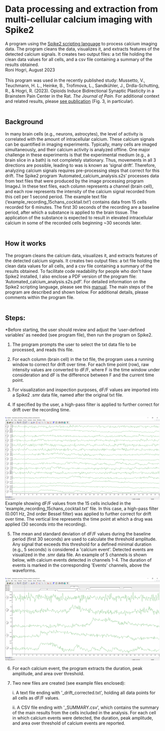 # Data processing and extraction from multi-cellular calcium imaging with Spike2
A program using the [Spike2 scripting language](https://ced.co.uk/products/spkovsl) to process calcium imaging data. The program cleans the data, visualizes it, and extracts features of the detected calcium signals. It creates two output files: a txt file holding the clean data values for all cells, and a csv file containing a summary of the results obtained.  
Roni Hogri, August 2023
<br><br>
This program was used in the recently published study: 
Mussetto, V., Teuchmann, H. L., Heinke, B., Trofimova, L., Sandkühler, J., Drdla-Schutting, R., & Hogri, R. (2023). Opioids Induce Bidirectional Synaptic Plasticity in a Brainstem Pain Center in the Rat. *The Journal of Pain*.
For additional context and related results, please [see publication](https://www.sciencedirect.com/science/article/pii/S1526590023004054) (Fig. 3, in particular). 
<br><br>
## Background
In many brain cells (e.g., neurons, astrocytes), the level of activity is correlated with the amount of intracellular calcium. These calcium signals can be quantified in imaging experiments. Typically, many cells are imaged simultaneously, and their calcium activity is analyzed offline. One major challenge in these experiments is that the experimental medium (e.g., a brain slice in a bath) is not completely stationary. Thus, movements in all 3 directions are possible, leading to was is known as ‘signal drift’. Therefore, analyzing calcium signals requires pre-processing steps that correct for this drift. 
The Spike2 program ‘Automated_calcium_analysis.s2s’ processes data from text files that were produced by the image processing program ImageJ. In these text files, each column represents a channel (brain cell), and each row represents the intensity of the calcium signal recorded from this cell per 1 second period. The example text file (‘example_recording_15chans_cocktail.txt’) contains data from 15 cells recorded for 6 minutes. The first 30 seconds of the recording are a baseline period, after which a substance is applied to the brain tissue. The application of the substance is expected to result in elevated intracellular calcium in some of the recorded cells beginning ~30 seconds later. 
<br><br>
## How it works
The program cleans the calcium data, visualizes it, and extracts features of the detected calcium signals. It creates two output files: a txt file holding the clean data values for all cells, and a csv file containing a summary of the results obtained. 
To facilitate code readability for people who don't have Spike2 installed, I also enclose a PDF version of the program file: ‘Automated_calcium_analysis.s2s.pdf’. For detailed information on the Spike2 scripting language, please see this [manual](https://ced.co.uk/img/Spike9.pdf). 
The main steps of the program are described and shown below. For additional details, please comments within the program file. 
 <br><br>
## Steps:
*Before starting, the user should review and adjust the ‘user-defined variables’ as needed (see program file), then run the program on Spike2. 

1. The program prompts the user to select the txt data file to be processed, and reads this file.

2. For each column (brain cell) in the txt file, the program uses a running window to correct for drift over time. For each time point (row), raw intensity values are converted to dF/F, where F is the time window under consideration and dF is the difference between F and the current time point.

3. For visualization and inspection purposes, dF/F values are imported into a Spike2 .smr data file, named after the original txt file.

4. If specified by the user, a high-pass filter is applied to further correct for drift over the recording time.

![Image](https://github.com/ronihogri/Calcium-signal-preprocessing-and-analysis-with-Spike2/blob/main/smr%20waveforms.png) 
   Example showing dF/F values from the 15 cells included in the 'example_recording_15chans_cocktail.txt' file. In this case, a high-pass filter (0.001 Hz, 2nd order Bessel filter) was applied to further correct for drift over time. The vertical line represents the time point at which a drug was applied (30 seconds into the recording).

5. The mean and standard deviation of dF/F values during the baseline period (first 30 seconds) are used to calculate the threshold amplitude. Any signal that exceeds this threshold for a defined minimal duration (e.g., 5 seconds) is considered a 'calcium event'. Detected events are visualized in the .smr data file. An example of 5 channels is shown below, with calcium events detected in channels 1-4. The duration of events is marked in the corresponding 'Events' channels, above the waveforms.

![Image](https://github.com/ronihogri/Calcium-signal-preprocessing-and-analysis-with-Spike2/blob/main/waveforms%20and%20events.png) 

6. For each calcium event, the program extracts the duration, peak amplitude, and area over threshold.

7. Two new files are created (see example files enclosed):

   i. A text file ending with '_drift_corrected.txt', holding all data points for all cells as dF/F values.

      ii. A CSV file ending with '_SUMMARY.csv', which contains the summary of the main results from the cells included in the analysis. For each cell in which calcium events were detected, the duration, peak amplitude, and area over threshold of calcium events are reported.
